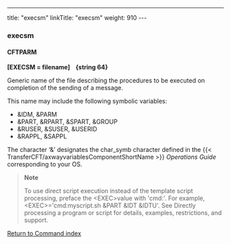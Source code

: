 ---
title: "execsm"
linkTitle: "execsm"
weight: 910
---<span id="execsm"></span>

### execsm

<span id="execsm_CFTPARM"></span>

#### CFTPARM

****[EXECSM =
filename]    {string 64}****

Generic name of the file describing
the procedures to be executed on completion of the sending of a message.

This name may include the following symbolic variables:

* &IDM, &PARM
* &PART, &RPART,
    &SPART, &GROUP
* &RUSER, &SUSER,
    &USERID
* &RAPPL, &SAPPL

The character ‘&’ designates the char_symb character defined in
the {{< TransferCFT/axwayvariablesComponentShortName  >}} *Operations Guide* corresponding to your OS.

> **Note**
>
> To use direct script execution instead of the template script processing, preface the &lt;EXEC>value with 'cmd:'. For example, &lt;EXEC>='cmd:myscript.sh &PART &IDT &IDTU'. See Directly processing a program or script for details, examples, restrictions, and support.

[Return to Command index](../../)

